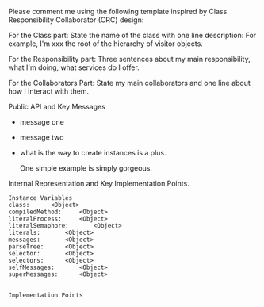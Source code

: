 Please comment me using the following template inspired by Class Responsibility Collaborator (CRC) design:For the Class part:  State the name of the class with one line description: For example, I'm xxx the root of the hierarchy of visitor objects.For the Responsibility part: Three sentences about my main responsibility, what I'm doing, what services do I offer.For the Collaborators Part: State my main collaborators and one line about how I interact with them. Public API and Key Messages- message one   - message two - what is the way to create instances is a plus.   One simple example is simply gorgeous. Internal Representation and Key Implementation Points.    Instance Variables	class:		<Object>	compiledMethod:		<Object>	literalProcess:		<Object>	literalSemaphore:		<Object>	literals:		<Object>	messages:		<Object>	parseTree:		<Object>	selector:		<Object>	selectors:		<Object>	selfMessages:		<Object>	superMessages:		<Object>    Implementation Points